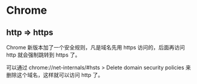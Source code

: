 # Chrome

## http => https

Chrome 新版本加了一个安全规则，凡是域名先用 https 访问的，后面再访问 http 就会强制跳转到 https 了。

可以通过 chrome://net-internals/#hsts > Delete domain security policies 来删除这个域名，这样就可以访问 http 了。